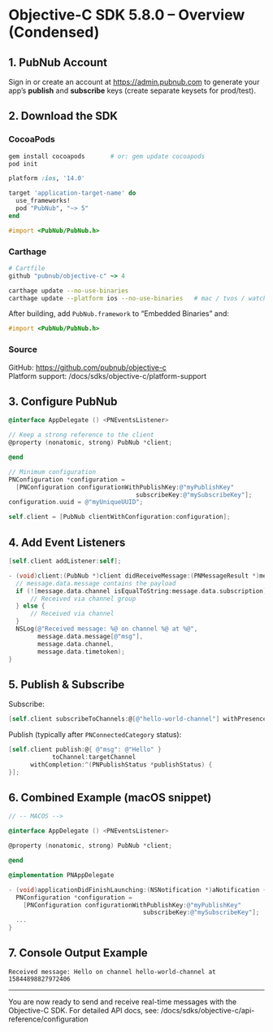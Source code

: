 # Objective-C SDK 5.8.0 – Overview (Condensed)

## 1. PubNub Account  
Sign in or create an account at https://admin.pubnub.com to generate your app’s **publish** and **subscribe** keys (create separate keysets for prod/test).

## 2. Download the SDK  

### CocoaPods  
```bash
gem install cocoapods       # or: gem update cocoapods
pod init
```

```ruby
platform :ios, '14.0'

target 'application-target-name' do
  use_frameworks!
  pod "PubNub", "~> 5"
end
```

```objective-c
#import <PubNub/PubNub.h>
```

### Carthage  
```ruby
# Cartfile
github "pubnub/objective-c" ~> 4
```
```bash
carthage update --no-use-binaries
carthage update --platform ios --no-use-binaries   # mac / tvos / watchos also available
```
After building, add `PubNub.framework` to “Embedded Binaries” and:  
```objective-c
#import <PubNub/PubNub.h>
```

### Source  
GitHub: https://github.com/pubnub/objective-c  
Platform support: /docs/sdks/objective-c/platform-support

## 3. Configure PubNub  
```objective-c
@interface AppDelegate () <PNEventsListener>

// Keep a strong reference to the client
@property (nonatomic, strong) PubNub *client;

@end
```

```objective-c
// Minimum configuration
PNConfiguration *configuration =
  [PNConfiguration configurationWithPublishKey:@"myPublishKey"
                                   subscribeKey:@"mySubscribeKey"];
configuration.uuid = @"myUniqueUUID";

self.client = [PubNub clientWithConfiguration:configuration];
```

## 4. Add Event Listeners  
```objective-c
[self.client addListener:self];

- (void)client:(PubNub *)client didReceiveMessage:(PNMessageResult *)message {
  // message.data.message contains the payload
  if (![message.data.channel isEqualToString:message.data.subscription]) {
      // Received via channel group
  } else {
      // Received via channel
  }
  NSLog(@"Received message: %@ on channel %@ at %@",
        message.data.message[@"msg"],
        message.data.channel,
        message.data.timetoken);
}
```

## 5. Publish & Subscribe  
Subscribe:  
```objective-c
[self.client subscribeToChannels:@[@"hello-world-channel"] withPresence:YES];
```

Publish (typically after `PNConnectedCategory` status):  
```objective-c
[self.client publish:@{ @"msg": @"Hello" }
            toChannel:targetChannel
      withCompletion:^(PNPublishStatus *publishStatus) {
}];
```

## 6. Combined Example (macOS snippet)
```objective-c
// -- MACOS -->

@interface AppDelegate () <PNEventsListener>

@property (nonatomic, strong) PubNub *client;

@end

@implementation PNAppDelegate

- (void)applicationDidFinishLaunching:(NSNotification *)aNotification {
  PNConfiguration *configuration =
    [PNConfiguration configurationWithPublishKey:@"myPublishKey"
                                     subscribeKey:@"mySubscribeKey"];
  ...
}
```

## 7. Console Output Example  
```text
Received message: Hello on channel hello-world-channel at 15844898827972406
```

---

You are now ready to send and receive real-time messages with the Objective-C SDK. For detailed API docs, see: /docs/sdks/objective-c/api-reference/configuration